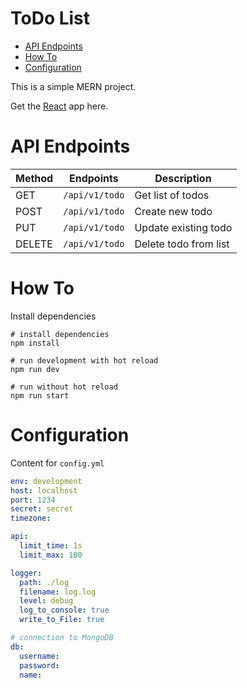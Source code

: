 # ToDo List

- [API Endpoints](#api-endpoints)
- [How To](#how-to)
- [Configuration](#configuration)

This is a simple MERN project.

Get the [React](https://github.com/psteh/todo-list-web) app here.

# API Endpoints

| Method | Endpoints      | Description           |
| ------ | -------------- | --------------------- |
| GET    | `/api/v1/todo` | Get list of todos     |
| POST   | `/api/v1/todo` | Create new todo       |
| PUT    | `/api/v1/todo` | Update existing todo  |
| DELETE | `/api/v1/todo` | Delete todo from list |

# How To

Install dependencies

```
# install dependencies
npm install

# run development with hot reload
npm run dev

# run without hot reload
npm run start
```

# Configuration

Content for `config.yml`

```yaml
env: development
host: localhost
port: 1234
secret: secret
timezone: 

api: 
  limit_time: 1s
  limit_max: 100

logger:
  path: ./log
  filename: log.log
  level: debug
  log_to_console: true
  write_to_File: true

# connection to MongoDB
db:
  username: 
  password: 
  name: 
```

